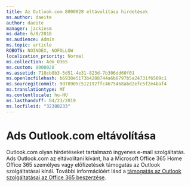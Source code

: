 ```yaml
---
title: Az Outlook.com 8000028 eltávolítása hirdetések
ms.author: daeite
author: daeite
manager: jackiesm
ms.date: 6/8/2018
ms.audience: Admin
ms.topic: article
ROBOTS: NOINDEX, NOFOLLOW
localization_priority: Normal
ms.collection: Adm_O365
ms.custom: 8000028
ms.assetid: 718cb8b3-5d51-4e31-823d-7b306dd60f01
ms.openlocfilehash: b6938e5173b4288744a6b8797b5a24731f6509c1
ms.sourcegitcommit: 9d78905c512192ffc4675468abd2efc5f2e4baf4
ms.translationtype: MT
ms.contentlocale: hu-HU
ms.lasthandoff: 04/23/2019
ms.locfileid: "32388233"
---
```

# <a name="remove-ads-in-outlookcom"></a>Ads Outlook.com eltávolítása

Outlook.com olyan hirdetéseket tartalmazó ingyenes e-mail szolgáltatás. Ads Outlook.com az eltávolítani kívánt, ha a Microsoft Office 365 Home Office 365 személyes vagy előfizetések támogatás az Outlook szolgáltatásai kínál. További információért lásd a [támogatás az Outlook szolgáltatásai az Office 365 beszerzése](https://go.microsoft.com/fwlink/?linkid=872181).
  

